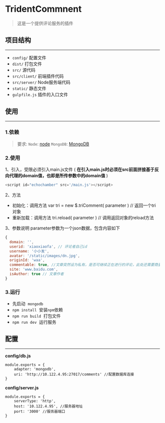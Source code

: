 # TridentCommnent

> 这是一个提供评论服务的插件

## 项目结构
---

- `config/` 配置文件
- `dist/` 打包文件
- `src/` 源代码
- `src/client/` 前端插件代码
- `src/server/` Node服务端代码
- `static/` 静态文件
-  `gulpfile.js` 插件的入口文件

## 使用
---

### 1.依赖
>要求:
>  `Node`: [node](https://nodejs.org/)
>  `MongoDB`: [MongoDB](https://www.mongodb.org/)

### 2.使用

1、引入，受限必须引入main.js文件 ( **在引入main.js时必须在src前面拼接基于反向代理的domain值，也即是所传参数中的domain值** )
```JavaScript
<script id="echochamber" src='/main.js'></script>
```

2、方法
  * 初始化：调用方法 var tri = new $.triComment( parameter ) // 返回一个tri对象
  * 重新加载：调用方法 tri.reload( parameter ) // 调用返回对象的reload方法

3、参数说明
  parameter参数为一个json数据，包含内容如下
  ```JavaScript
  {
    domain: '',
    userid: 'xiaoxiaofa', // 评论者自己id
    username: '小小发',
    avatar: '/static/images/dn.jpg',
    originId: 'waa',
    commentable: true, //文章突然设为私有，是否可继续正在进行的评论，此处还需要商量
    site: 'www.baidu.com',
    isAuthor: true // 文章作者
  }

  ```

### 3.运行

* 先启动 &nbsp;`mongodb`
* `npm install` &nbsp;安装`npm`依赖
* `npm run build` &nbsp;打包文件
* `npm run dev` &nbsp;运行服务

## 配置
---

**config/db.js**
```
module.exports = {
    adapter: 'mongodb',
    uri: 'http://10.122.4.95:27017/comments' //配置数据库连接
}
```
**config/server.js**
```
module.exports = {
    serverType: 'http',
    host: '10.122.4.95', //服务器地址
    port: '3000' //服务器端口
}
```




